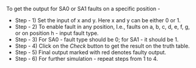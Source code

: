 To get the output for SA0 or SA1 faults on a specific position -
* Step - 1) Set the input of x and y. Here x and y can be either 0 or 1.
* Step - 2) To enable fault in any position, I.e., faults on a, b, c, d, e, f, g, or on position h - input fault type.
* Step - 3) For SA0 - fault type should be 0; for SA1 - it should be 1.
* Step - 4) Click on the *Check* button to get the result on the truth table.
* Step - 5) Final output marked with red denotes faulty output.
* Step - 6) For further simulation - repeat steps from 1 to 4.


